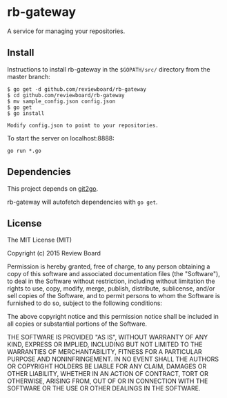 rb-gateway
==========
A service for managing your repositories.

Install
-------
Instructions to install rb-gateway in the `$GOPATH/src/` directory from the master branch:

    $ go get -d github.com/reviewboard/rb-gateway
    $ cd github.com/reviewboard/rb-gateway
    $ mv sample_config.json config.json
    $ go get
    $ go install

    Modify config.json to point to your repositories.

To start the server on localhost:8888:

    go run *.go

Dependencies
------------
This project depends on [git2go](https://github.com/libgit2/git2go/).

rb-gateway will autofetch dependencies with `go get`.

License
-------
The MIT License (MIT)

Copyright (c) 2015 Review Board

Permission is hereby granted, free of charge, to any person obtaining a copy
of this software and associated documentation files (the "Software"), to deal
in the Software without restriction, including without limitation the rights
to use, copy, modify, merge, publish, distribute, sublicense, and/or sell
copies of the Software, and to permit persons to whom the Software is
furnished to do so, subject to the following conditions:

The above copyright notice and this permission notice shall be included in all
copies or substantial portions of the Software.

THE SOFTWARE IS PROVIDED "AS IS", WITHOUT WARRANTY OF ANY KIND, EXPRESS OR
IMPLIED, INCLUDING BUT NOT LIMITED TO THE WARRANTIES OF MERCHANTABILITY,
FITNESS FOR A PARTICULAR PURPOSE AND NONINFRINGEMENT. IN NO EVENT SHALL THE
AUTHORS OR COPYRIGHT HOLDERS BE LIABLE FOR ANY CLAIM, DAMAGES OR OTHER
LIABILITY, WHETHER IN AN ACTION OF CONTRACT, TORT OR OTHERWISE, ARISING FROM,
OUT OF OR IN CONNECTION WITH THE SOFTWARE OR THE USE OR OTHER DEALINGS IN THE
SOFTWARE.